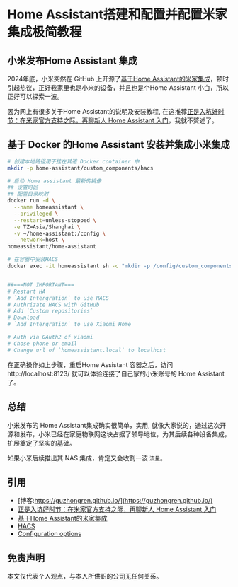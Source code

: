 # Home Assistant搭建和配置并配置米家集成极简教程

## 小米发布Home Assistant 集成
2024年底，小米突然在 GitHub 上开源了[基于Home Assistant的米家集成](https://github.com/XiaoMi/ha_xiaomi_home)，顿时引起热议，正好我家里也是小米的设备，并且也是个Home Assistant 小白，所以正好可以探索一波。

因为网上有很多关于Home Assistant的说明及安装教程, 在这推荐[正是入坑好时节：在米家官方支持之际，再聊新人 Home Assistant 入门](https://sspai.com/post/95117)，我就不赘述了。

## 基于 Docker 的Home Assistant 安装并集成小米集成

```sh
# 创建本地路径用于挂在其道 Docker container 中
mkdir -p home-assistant/custom_components/hacs

# 启动 Home assistant 最新的镜像
## 设置时区
## 配置目录映射
docker run -d \
  --name homeassistant \
  --privileged \
  --restart=unless-stopped \
  -e TZ=Asia/Shanghai \
  -v ~/home-assistant:/config \
  --network=host \
homeassistant/home-assistant

# 在容器中安装HACS
docker exec -it homeassistant sh -c "mkdir -p /config/custom_components && cd /config/custom_components && wget -O - https://get.hacs.xyz | bash -"


##===NOT IMPORTANT===
# Restart HA
# `Add Intergration` to use HACS
# Authrizate HACS with GitHub
# Add `Custom repositories`
# Download
# `Add Intergration` to use Xiaomi Home

# Auth via OAuth2 of xiaomi
# Chose phone or email
# Change url of `homeassistant.local` to localhost

```

在正确操作如上步骤，重启Home Assistant 容器之后，访问 http://localhost:8123/ 就可以体验连接了自己家的小米账号的 Home Assistant 了。

## 总结

小米发布的 Home Assistant集成确实很简单，实用, 就像大家说的，通过这次开源和发布，小米已经在家庭物联网这块占据了领导地位，为其后续各种设备集成，扩展奠定了坚实的基础。

如果小米后续推出其 NAS 集成，肯定又会收割一波 `流量`。

## 引用

* [博客:https://guzhongren.github.io/](https://guzhongren.github.io/)
* [正是入坑好时节：在米家官方支持之际，再聊新人 Home Assistant 入门](https://sspai.com/post/95117)
* [基于Home Assistant的米家集成](https://github.com/XiaoMi/ha_xiaomi_home)
* [HACS](https://github.com/hacs/get)
* [Configuration options](https://www.hacs.xyz/docs/use/configuration/options/#to-change-the-hacs-configuration-options)

## 免责声明

本文仅代表个人观点，与本人所供职的公司无任何关系。

